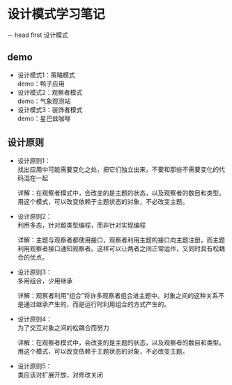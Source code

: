# 设计模式学习笔记
-- head first 设计模式
## demo

- 设计模式1：策略模式  
  demo：鸭子应用  
- 设计模式2：观察者模式  
  demo：气象观测站
- 设计模式3：装饰者模式  
  demo：星巴兹咖啡


## 设计原则
- 设计原则1：  
  找出应用中可能需要变化之处，把它们独立出来，不要和那些不需要变化的代码混在一起  
  
  详解：在观察者模式中，会改变的是主题的状态，以及观察者的数目和类型。用这个模式，可以改变依赖于主题状态的对象，不必改变主题。  
    
 - 设计原则2：  
   利用多态，针对超类型编程，而非针对实现编程  
   
   详解：主题与观察者都使用接口，观察者利用主题的接口向主题注册，而主题利用观察者接口通知观察者。这样可以让两者之间正常运作，又同时具有松耦合的优点。  
    
 - 设计原则3：  
   多用组合，少用继承  

   详解：观察者利用“组合”将许多观察者组合进主题中。对象之间的这种关系不是通过继承产生的，而是运行时利用组合的方式产生的。  
    
 - 设计原则4：  
   为了交互对象之间的松耦合而努力  
 
   详解：在观察者模式中，会改变的是主题的状态，以及观察者的数目和类型。用这个模式，可以改变依赖于主题状态的对象，不必改变主题。  
    
 - 设计原则5：  
   类应该对扩展开放，对修改关闭  
